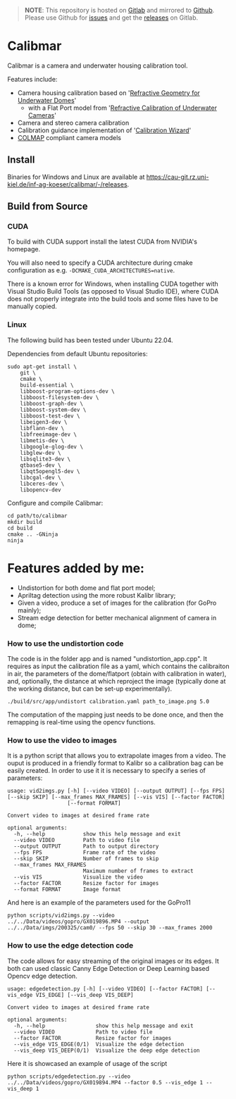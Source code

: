 > **NOTE**: This repository is hosted on [Gitlab](https://cau-git.rz.uni-kiel.de/inf-ag-koeser/calibmar) and mirrored to [Github](https://github.com/MDSKiel/calibmar). Please use Github for [issues](https://github.com/MDSKiel/calibmar/issues) and get the [releases](https://cau-git.rz.uni-kiel.de/inf-ag-koeser/calibmar/-/releases) on Gitlab.

# Calibmar

Calibmar is a camera and underwater housing calibration tool.

Features include:
- Camera housing calibration based on '[Refractive Geometry for Underwater Domes](https://doi.org/10.1016/j.isprsjprs.2021.11.006)'
	- with a Flat Port model from '[Refractive Calibration of Underwater Cameras](https://doi.org/10.1007/978-3-642-33715-4_61)'
- Camera and stereo camera calibration 
- Calibration guidance implementation of '[Calibration Wizard](https://doi.org/10.1109/iccv.2019.00158)'
- [COLMAP](https://colmap.github.io/) compliant camera models

## Install

Binaries for Windows and Linux are available at https://cau-git.rz.uni-kiel.de/inf-ag-koeser/calibmar/-/releases.

## Build from Source

### CUDA

To build with CUDA support install the latest CUDA from NVIDIA's homepage.

You will also need to specify a CUDA architecture during cmake configuration as e.g. `-DCMAKE_CUDA_ARCHITECTURES=native`.

There is a known error for Windows, when installing CUDA together with Visual Studio Build Tools (as opposed to Visual Studio IDE), where CUDA does not properly integrate into the build tools and some files have to be manually copied.

### Linux

The following build has been tested under Ubuntu 22.04.

Dependencies from default Ubuntu repositories:

    sudo apt-get install \
        git \
        cmake \
        build-essential \
        libboost-program-options-dev \
        libboost-filesystem-dev \
        libboost-graph-dev \
        libboost-system-dev \
        libboost-test-dev \
        libeigen3-dev \
        libflann-dev \
        libfreeimage-dev \
        libmetis-dev \
        libgoogle-glog-dev \
        libglew-dev \
        libsqlite3-dev \
        qtbase5-dev \
        libqt5opengl5-dev \
        libcgal-dev \
        libceres-dev \
        libopencv-dev

Configure and compile Calibmar:

	cd path/to/calibmar
    mkdir build
    cd build
    cmake .. -GNinja
    ninja



# Features added by me:
- Undistortion for both dome and flat port model;
- Apriltag detection using the more robust Kalibr library;
- Given a video, produce a set of images for the calibration (for GoPro mainly);
- Stream edge detection for better mechanical alignment of camera in dome;

### How to use the undistortion code
The code is in the folder app and is named "undistortion_app.cpp". It requires as input the calibration file as a yaml, which contains the calibraiton in air, the parameters of the dome/flatport (obtain with calibration in water), and, optionally, the distance at which reproject the image (typically done at the working distance, but can be set-up experimentally).

```
./build/src/app/undistort calibration.yaml path_to_image.png 5.0
```
The computation of the mapping just needs to be done once, and then the remapping is real-time using the opencv functions. 


### How to use the video to images
It is a python script that allows you to extrapolate images from a video. The ouput is produced in a friendly format to Kalibr so a calibration bag can be easily created. In order to use it it is necessary to specify a series of parameters:
```
usage: vid2imgs.py [-h] [--video VIDEO] [--output OUTPUT] [--fps FPS] [--skip SKIP] [--max_frames MAX_FRAMES] [--vis VIS] [--factor FACTOR]
                   [--format FORMAT]

Convert video to images at desired frame rate

optional arguments:
  -h, --help            show this help message and exit
  --video VIDEO         Path to video file
  --output OUTPUT       Path to output directory
  --fps FPS             Frame rate of the video
  --skip SKIP           Number of frames to skip
  --max_frames MAX_FRAMES
                        Maximum number of frames to extract
  --vis VIS             Visualize the video
  --factor FACTOR       Resize factor for images
  --format FORMAT       Image format

```
And here is an example of the parameters used for the GoPro11
```
python scripts/vid2imgs.py --video ../../Data/videos/gopro/GX019896.MP4 --output ../../Data/imgs/200325/cam0/ --fps 50 --skip 30 --max_frames 2000
```
### How to use the edge detection code
The code allows for easy streaming of the original images or its edges. It both can used classic Canny Edge Detection or Deep Learning based Opencv edge detection.

```
usage: edgedetection.py [-h] [--video VIDEO] [--factor FACTOR] [--vis_edge VIS_EDGE] [--vis_deep VIS_DEEP]

Convert video to images at desired frame rate

optional arguments:
  -h, --help                show this help message and exit
  --video VIDEO             Path to video file
  --factor FACTOR           Resize factor for images
  --vis_edge VIS_EDGE(0/1)  Visualize the edge detection
  --vis_deep VIS_DEEP(0/1)  Visualize the deep edge detection
```
Here it is showcased an example of usage of the script
```
python scripts/edgedetection.py --video ../../Data/videos/gopro/GX019894.MP4 --factor 0.5 --vis_edge 1 --vis_deep 1
```